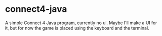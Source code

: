 # connect4-java

A simple Connect 4 Java program, currently no ui. Maybe I'll make a UI for it, but for now the game is placed using the keyboard and the terminal.
